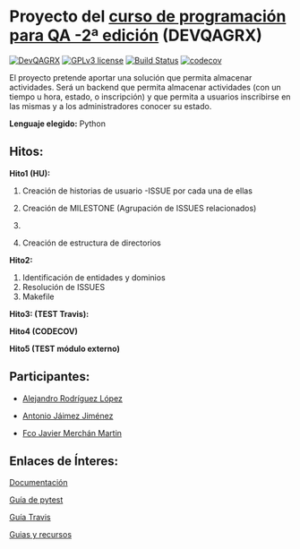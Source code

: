 # Proyecto del [curso de programación para QA -2ª edición](https://jj.github.io/curso-tdd/) (DEVQAGRX) 
[![DevQAGRX](https://img.shields.io/badge/DevQAGRX-blueviolet?style=for-the-badge&logo=Git)](https://github.com/JJ/curso-tdd)
[![GPLv3 license](https://img.shields.io/badge/License-GPLv3-blue.svg)](http://perso.crans.org/besson/LICENSE.html) 
[![Build Status](https://travis-ci.org/TaskingWorld/QAProject.svg?branch=master)](https://travis-ci.org/TaskingWorld/QAProject)
[![codecov](https://codecov.io/gh/TaskingWorld/QAProject/branch/master/graph/badge.svg)](https://codecov.io/gh/TaskingWorld/QAProject)

El proyecto pretende aportar una solución que permita almacenar actividades.
Será un backend que permita almacenar actividades (con un tiempo u hora, estado, o inscripción) y que permita a usuarios inscribirse en las mismas y a los administradores conocer su estado.

**Lenguaje elegido:** Python

## Hitos:

**Hito1 (HU):**
1. Creación de historias de usuario
 -ISSUE por cada una de ellas
 
2. Creación de MILESTONE (Agrupación de ISSUES relacionados)
3. 	
3. Creación de estructura de directorios 



**Hito2:**
1. Identificación de entidades y dominios
2. Resolución de ISSUES
3. Makefile

**Hito3: (TEST Travis):**

**Hito4 (CODECOV)**

**Hito5 (TEST módulo externo)**


## Participantes:

- [Alejandro Rodríguez López](https://www.linkedin.com/in/alexrodriguezlop/)

- [Antonio Jáimez Jiménez](https://www.linkedin.com/in/antonio-j%C3%A1imez-jim%C3%A9nez-655219151/)

- [Fco Javier Merchán Martin](https://www.linkedin.com/in/fco-merchan-b337b411b)


## Enlaces de Ínteres:

 [Documentación](https://taskingworld.github.io/QAProject/)
 
 [Guía de pytest](https://openanalytics.es/tutorial-de-pytest-que-es-instalar-fijar-afirmar/)
 
 [Guía Travis](https://booleanbite.com/web/desarrollo-dirigido-por-pruebas/)
 
 [Guias y recursos](https://github.com/alexrodriguezlop/IV-Project/edit/master/D/Git.md)

